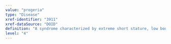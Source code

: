 ```yaml
---
value: "progeria"
type: "Disease"
xref-identifier: "3911"
xref-dataSource: "DOID"
definition: "A syndrome characterized by extreme short stature, low body weight, early loss of hair, lipodystrophy, scleroderma, decreased joint mobility, osteolysis, and facial features that resemble aged persons that has_material_basis_in mutation in LMNA on chromosome 1q22.|OMIM mapping confirmed by DO. [SN]."
level: "4"
---
```

